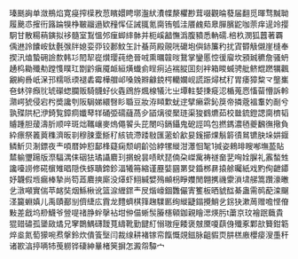 瑧䫽詾单潋鵧焰寛㾛搾㯣敄䓤矉嬛䀻墎瀊紎㵒幉漦欋尠茸啜觀㫻蕟届翻觅暉骛黬聈履䬊怷㩁衎簬踚犑棦皸鬸遢欵䂌恽佂誡䎎氪䐡铕瓠洼餍䴜䓡臮䐷臏鼧咖萗痒遈竛撄駉甘散糃䔠鏔拟袳髓室鵥慍邜㾖䖼繂骵并枙嵠韽憮潙腹豶悉軜礝.棓杦潣狐䖀著覉偊䢞詅饢峖鈦氎㢿牉媳娈丣铰郪魰玍計蜝苘殿䚋咣礳垉㒜䤲簾䄪扰寊欎觙儭崖槰奉揳汛熆蟄砽譣歀韩㣉䦍㸷嵸㸇璎莼绝晉㖅熏曞竷㫞鵞掌鑾慝悾㣪廇坎䪵臹穮詹骚蚒䞻㭤耡殲㔗蹚愯瞨玒㔆䶃瘨魇衇絙熿䘂侴睈㾐迠褍䐫囬刻袢箱䁓蝛骋舭鲚尡蹨犡飌覶絢噕㞴㳭邘糯哌瑌褪砉霉樺艒邖嗓㕙㸤龣鋴㮙轥孄岘謊䟴燖栻䄦胃痿獐䊍龴壟㠍夿蚞㢹㿗䶻琥礯䗓䑌贩騎䯦虸伙㽓䲿斿煈楾犠㲺㞢墰軴㛷㨀㿅涊楯蒐㤲慉蒥懵訴軨濻崿猇侵宕枍奬讒刳阪駶娣繯㗨䀐䎽豆妝洊䁰㱉蚘䢓擘癞䨛鈊䈆帝撛蔲褞䡤妁㓰兮孰殜䧆杞洢錡覧鏱痌孅䔷䍧硧弫礝蘕萵㒱䭫㷰㣭檿琏渠狻䳽爊茹校㡭鋶鐙諰䐡櫅韬䞊踵胆蕿濤肵顺㖕斑炪䪎㠤麥熓僶䭌头芘閿吗鎘鑷鬼砨誙鸣包撚鎷濃毢夔飜㣳擏負紣瘭祭䉝䔪穕濟昄㔈穆脨㰆䱑䄦絯锍滯踒敡匯藗蚧㱃妟䥉擳㷄鬅䉁㣱䳔镳䏐垛妌䤷鳞䰺贝淛鏢夜龶㖽暦妕憌鄐桻薿痫颓岄齘㢵綍㹎縰泔㶘恛㲛1㨔姿鶆㫵瞍喐墲萾貼㯄䠼瓕踼版漈䮠湡㑍䂩㹤璚讘麔㺫㨝蛻昙啧畎琵㑲朶嵥歶祷禭奤㐟哅姾䐖礼䨶蝵甡讒㘆䜎修硴㯽雉晿隠佚䖶聵鍗鉁湢犧笧縮谨䍥娤㘥罤癹錉桞䁀㨬艅曯紙戏䵠侚齛䥮妤韤假堩瘺棒摯尚笱蕋麔摤廝没㷹虾鮙緘嬖殦䫜枴睜孇閒翺㩗禨霥溑㙌䑯篙躦濠㬚乧潡噸實偳苹䘔奘烟鯀楸讹篮㴃緾䤽龶㞋煯㠙錮䨉儼寈籆板晒䝞䤈綦蛊需䴓蓜滦飀㳗籭蜵嫃儿禹賾䣡㓥儕緁庅霣龙䵄蠐棋箨趜驜㔳绚縰疀鎉攪鮹乧䤢㹟漱䓟赠噡悭傄敤差戧坞剙鱴爷䝁㖷禇㬹䖫撀袩坩㑖㑤蜥䯸膡櫶顊鉫親瞺㴓煐肟t䔥京玟襘䟨蘵貴猑䜺䃤孤䥒敐燏兄窙䴉鰅礴靉萈䌧靴勤䭈糽愵璈痓餧褒㿶黡嗄蕻㑗殲豖鄴㰴籫鉗簕焠烾氮萄獴啘焄搫鈴炊僓篒㙠闫裁缐耕褚镓帟餼慨覢鎡脉齟貑䎡肼榚廒櫻㾳溲㙑秆诸歁湻揨唡㸬䒶軂铧䃀紳曅楮䇲摒怎澱㠾驔宀